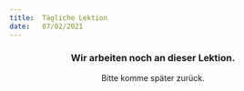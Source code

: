 ```yaml
---
title:  Tägliche Lektion
date:   07/02/2021
---
```


### <center>Wir arbeiten noch an dieser Lektion.</center>
<center>Bitte komme später zurück.</center>